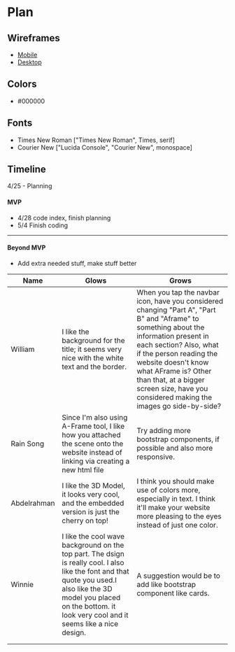 # Plan

## Wireframes
* [Mobile](https://drive.google.com/file/d/1VuYJNQUbclZRXmrWrZbZa9jQXts7Fn9r/view?usp=classroom_web&authuser=4)
* [Desktop](https://drive.google.com/file/d/1_kuC-LeXdvYHCbbuwJQ9Z78h8m2T9l45/view?usp=classroom_web&authuser=4)

## Colors
* #000000

## Fonts
* Times New Roman ["Times New Roman", Times, serif]
* Courier New ["Lucida Console", "Courier New", monospace]

## Timeline
4/25 - Planning

#### MVP

* 4/28 code index, finish planning
* 5/4 Finish coding

---

#### Beyond MVP

* Add extra needed stuff, make stuff better







| Name | Glows | Grows |
| -------- | ------- | ------- |
|William   |I like the background for the title; it seems very nice with the white text and the border.   |When you tap the navbar icon, have you considered changing "Part A", "Part B" and "Aframe" to something about the information present in each section? Also, what if the person reading the website doesn't know what AFrame is? Other than that, at a bigger screen size, have you considered making the images go side-by-side?
| Rain Song  | Since I'm also using A-Frame tool, I like how you attached the scene onto the website instead of linking via creating a new html file  | Try adding more bootstrap components, if possible and also more responsive.
| Abdelrahman | I like the 3D Model, it looks very cool, and the embedded version is just the cherry on top! | I think you should make use of colors more, especially in text. I think it'll make your website more pleasing to the eyes instead of just one color.
|Winnie|I like the cool wave background on the top part. The dsign is really cool. I also like the font and that quote you used.I also like the 3D model you placed on the bottom. it look very cool and it seems like a nice design.|A suggestion would be to add like bootstrap component like cards. 
|   |   |
|   |   |

